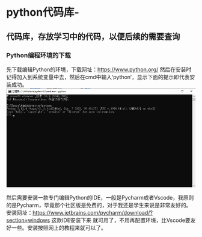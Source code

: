 # python代码库-

## 代码库，存放学习中的代码，以便后续的需要查询


### Python编程环境的下载  
先下载编辑Python的环境，下载网址：https://www.python.org/   然后在安装时记得加入到系统变量中去，然后在cmd中输入‘python’，显示下面的提示即代表安装成功。  
![](https://github.com/aggumax/python-/blob/main/%E5%BE%AE%E4%BF%A1%E5%9B%BE%E7%89%87_20230805162854.png)  
  
然后需要安装一款专门编辑Python的IDE，一般是Pycharm或者Vscode，我原则的是Pycharm，毕竟那个社区版是免费的，对于我还是学生来说是非常友好的。安装网址：https://www.jetbrains.com/pycharm/download/?section=windows  这款IDE安装下来
就可用了，不用再配置环境，比Vscode要友好一些。安装按照网上的教程来就可以了。
